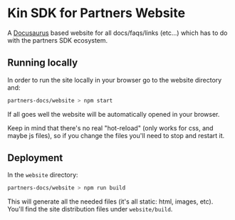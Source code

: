 # Kin SDK for Partners Website

A [Docusaurus](https://docusaurus.io/) based website for all docs/faqs/links (etc...) 
which has to do with the partners SDK ecosystem.

## Running locally
In order to run the site locally in your browser go to the website directory and:
```bash
partners-docs/website > npm start
```
If all goes well the website will be automatically opened in your browser.  

Keep in mind that there's no real "hot-reload" (only works for css, and maybe js files), 
so if you change the files you'll need to stop and restart it.

## Deployment
In the `website` directory:
```bash
partners-docs/website > npm run build
```

This will generate all the needed files (it's all static: html, images, etc).  
You'll find the site distribution files under `website/build`.